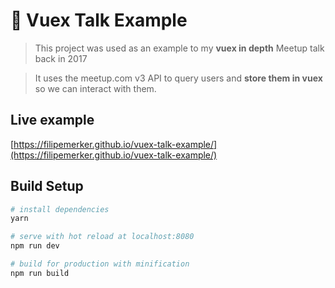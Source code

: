 # 👤 Vuex Talk Example

> This project was used as an example to my **vuex in depth** Meetup talk back in 2017

> It uses the meetup.com v3 API to query users and **store them in vuex** so we can interact with them.

## Live example
[https://filipemerker.github.io/vuex-talk-example/](https://filipemerker.github.io/vuex-talk-example/)

## Build Setup

``` bash
# install dependencies
yarn

# serve with hot reload at localhost:8080
npm run dev

# build for production with minification
npm run build
```
